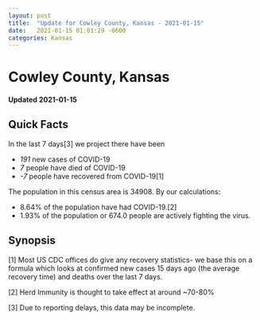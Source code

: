 ```yaml
---
layout: post
title:  "Update for Cowley County, Kansas - 2021-01-15"
date:   2021-01-15 01:01:29 -0600
categories: Kansas
---
```


# Cowley County, Kansas
#### Updated 2021-01-15

## Quick Facts

In the last 7 days[3] we project there have been
- *191* new cases of COVID-19
- *7* people have died of COVID-19
- *-7* people have recovered from COVID-19[1]

The population in this census area is 34908. By our calculations:
- 8.64% of the population have had COVID-19.[2]
- 1.93% of the population or 674.0 people are actively fighting the virus.

## Synopsis




[1] Most US CDC offices do give any recovery statistics- we base this on a formula which looks at confirmed new cases
15 days ago (the average recovery time) and deaths over the last 7 days.

[2] Herd Immunity is thought to take effect at around ~70-80%

[3] Due to reporting delays, this data may be incomplete.
 
    